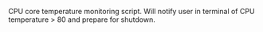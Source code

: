 CPU core temperature monitoring script. Will notify user in terminal of CPU temperature > 80 and prepare for shutdown. 
